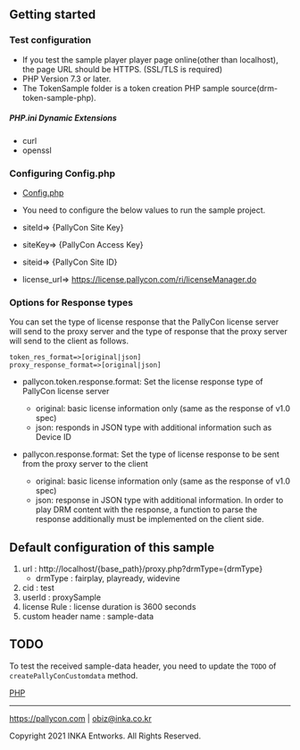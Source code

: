 
## Getting started

### Test configuration

- If you test the sample player player page online(other than localhost), the page URL should be HTTPS. (SSL/TLS is required)
- PHP Version 7.3 or later.
- The TokenSample folder is a token creation PHP sample source(drm-token-sample-php). 

##### PHP.ini Dynamic Extensions
- curl
- openssl 

### Configuring Config.php
- [Config.php](../src/Config/Config.php)
- You need to configure the below values to run the sample project.


- siteId=> {PallyCon Site Key}
- siteKey=> {PallyCon Access Key}
- siteid=> {PallyCon Site ID}
- license_url=> https://license.pallycon.com/ri/licenseManager.do

### Options for Response types

You can set the type of license response that the PallyCon license server will send to the proxy server and the type of response that the proxy server will send to the client as follows.

```
token_res_format=>[original|json]
proxy_response_format=>[original|json]
```

- pallycon.token.response.format: Set the license response type of PallyCon license server
  - original: basic license information only (same as the response of v1.0 spec)
  - json: responds in JSON type with additional information such as Device ID

- pallycon.response.format: Set the type of license response to be sent from the proxy server to the client
  - original: basic license information only (same as the response of v1.0 spec)
  - json: response in JSON type with additional information. In order to play DRM content with the response, a function to parse the response additionally must be implemented on the client side.

## Default configuration of this sample

1. url : http://localhost/{base_path}/proxy.php?drmType={drmType} 
   - drmType : fairplay, playready, widevine  
2. cid : test  
3. userId : proxySample  
4. license Rule : license duration is 3600 seconds
5. custom header name : sample-data 

## TODO

To test the received sample-data header, you need to update the `TODO` of `createPallyConCustomdata` method.

[PHP](../src/Service/ProxyService.php)  

***

https://pallycon.com | obiz@inka.co.kr

Copyright 2021 INKA Entworks. All Rights Reserved.
